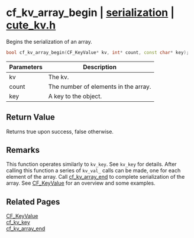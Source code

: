 # cf_kv_array_begin | [serialization](https://github.com/RandyGaul/cute_framework/blob/master/docs/serialization_readme.md) | [cute_kv.h](https://github.com/RandyGaul/cute_framework/blob/master/include/cute_kv.h)

Begins the serialization of an array.

```cpp
bool cf_kv_array_begin(CF_KeyValue* kv, int* count, const char* key);
```

Parameters | Description
--- | ---
kv | The kv.
count | The number of elements in the array.
key | A key to the object.

## Return Value

Returns true upon success, false otherwise.

## Remarks

This function operates similarly to `kv_key`. See `kv_key` for details. After calling this function a series of
`kv_val_` calls can be made, one for each element of the array. Call [cf_kv_array_end](https://github.com/RandyGaul/cute_framework/blob/master/docs/serialization/cf_kv_array_end.md) to complete serialization of the array.
See [CF_KeyValue](https://github.com/RandyGaul/cute_framework/blob/master/docs/serialization/cf_keyvalue.md) for an overview and some examples.

## Related Pages

[CF_KeyValue](https://github.com/RandyGaul/cute_framework/blob/master/docs/serialization/cf_keyvalue.md)  
[cf_kv_key](https://github.com/RandyGaul/cute_framework/blob/master/docs/serialization/cf_kv_key.md)  
[cf_kv_array_end](https://github.com/RandyGaul/cute_framework/blob/master/docs/serialization/cf_kv_array_end.md)  
